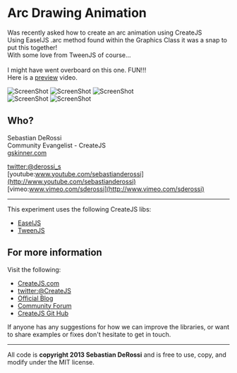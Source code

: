 Arc Drawing Animation
=========

Was recently asked how to create an arc animation using CreateJS<br/>
Using EaselJS .arc method found within the Graphics Class it was a snap to put this together! <br/>
With some love from TweenJS of course...<br/>  
I might have went overboard on this one. FUN!!! <br>
Here is a [preview](http://youtu.be/ciojTvuw7CU) video. <br/>

![ScreenShot](https://raw.github.com/sebastianderossi/amusement/master/DrawingAPI/Arc_Drawing/Arc_tween1.png) 
![ScreenShot](https://raw.github.com/sebastianderossi/amusement/master/DrawingAPI/Arc_Drawing/Arc_tween2.png)
![ScreenShot](https://raw.github.com/sebastianderossi/amusement/master/DrawingAPI/Arc_Drawing/Arc_tween3.png)  
![ScreenShot](https://raw.github.com/sebastianderossi/amusement/master/DrawingAPI/Arc_Drawing/Arc_tween4.png) 
![ScreenShot](https://raw.github.com/sebastianderossi/amusement/master/DrawingAPI/Arc_Drawing/Arc_tween5.png)

Who?
----------------
Sebastian DeRossi<br/>
Community Evangelist - CreateJS<br/>
<a href="mailto:sebastian@gskinner.com">gskinner.com</a>     

[twitter:@derossi_s](http://www.twitter.com/derossi_s) <br/>
[youtube:www.youtube.com/sebastianderossi](http://www.youtube.com/sebastianderossi)<br/>
[vimeo:www.vimeo.com/sderossi](http://www.vimeo.com/sderossi)  

----------------
This experiment uses the following CreateJS libs: 

- [EaselJS](https://github.com/CreateJS/EaselJS)
- [TweenJS](https://github.com/CreateJS/TweenJS)

For more information
---------------------
Visit the following:  

- [CreateJS.com](http://www.createjs.com)   
- [twitter:@CreateJS](http://www.twitter.com/CreateJS) 
- [Official Blog](http://www.blog.createjs.com)
- [Community Forum](http://www.community.createjs.com)
- [CreateJS Git Hub](https://github.com/CreateJS)  

If anyone has any suggestions for how we can improve the libraries, or want to share examples or fixes don't hesitate to get in touch.<br/>      

--------------------------
All code is <b>copyright 2013 Sebastian DeRossi</b> and is free to use, copy, and modify under the MIT license.

